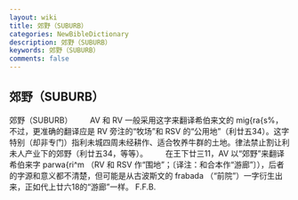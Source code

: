 ```yaml
---
layout: wiki
title: 郊野（SUBURB）
categories: NewBibleDictionary
description: 郊野（SUBURB）
keywords: 郊野（SUBURB）
comments: false
---
```


## 郊野（SUBURB）



郊野（SUBURB）
　　AV 和 RV 一般采用这字来翻译希伯来文的 mig{ra{s%，不过，更准确的翻译应是 RV 旁注的“牧场”和 RSV 的“公用地”（利廿五34）。这字特别（却非专门）指利未城四周未经耕作、适合牧养牛群的土地。律法禁止割让利未人产业下的郊野（利廿五34，等等）。
　　在王下廿三11，AV 以“郊野”来翻译希伯来字 parwa{ri^m （RV 和 RSV 作“围地”；〔译注：和合本作“游廊”〕），后者的字源和意义都不清楚，但可能是从古波斯文的 frabada （“前院”）一字衍生出来，正如代上廿六18的“游廊”一样。
F.F.B.




